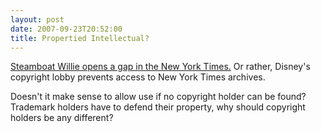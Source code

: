 ```yaml
---
layout: post
date: 2007-09-23T20:52:00
title: Propertied Intellectual?
---
```


[Steamboat Willie opens a gap in the New York Times.][] Or rather,
Disney's copyright lobby prevents access to New York Times archives.

Doesn't it make sense to allow use if no copyright holder can be found?
Trademark holders have to defend their property, why should copyright
holders be any different?

  [Steamboat Willie opens a gap in the New York Times.]: http://blog.longnow.org/2007/09/17/steamboat-willie-opens-a-gap-in-the-new-york-times/
